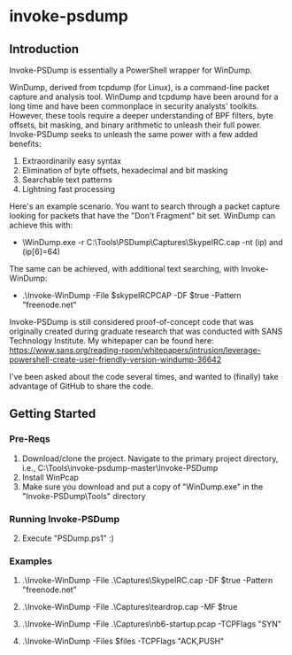 
# invoke-psdump

## Introduction

Invoke-PSDump is essentially a PowerShell wrapper for WinDump.

WinDump, derived from tcpdump (for Linux), is a command-line packet capture and analysis tool.  WinDump and tcpdump have been around for a long time and have been commonplace in security analysts' toolkits.  However, these tools require a deeper understanding of BPF filters, byte offsets, bit masking, and binary arithmetic to unleash their full power.  Invoke-PSDump seeks to unleash the same power with a few added benefits:

1. Extraordinarily easy syntax
2. Elimination of byte offsets, hexadecimal and bit masking
3. Searchable text patterns
4. Lightning fast processing

Here's an example scenario.  You want to search through a packet capture looking for packets that have the "Don't Fragment" bit set.  WinDump can achieve this with:
* \WinDump.exe -r C:\Tools\PSDump\Captures\SkypeIRC.cap -nt (ip) and (ip[6]=64)

The same can be achieved, with additional text searching, with Invoke-WinDump:
* .\Invoke-WinDump -File $skypeIRCPCAP -DF $true -Pattern "freenode.net"

Invoke-PSDump is still considered proof-of-concept code that was originally created during graduate research that was conducted with SANS Technology Institute.  My whitepaper can be found here:  https://www.sans.org/reading-room/whitepapers/intrusion/leverage-powershell-create-user-friendly-version-windump-36642

I've been asked about the code several times, and wanted to (finally) take advantage of GitHub to share the code.

## Getting Started

### Pre-Reqs

1.  Download/clone the project.  Navigate to the primary project directory, i.e., C:\Tools\invoke-psdump-master\Invoke-PSDump
2.  Install WinPcap
3.  Make sure you download and put a copy of "WinDump.exe" in the "Invoke-PSDump\Tools" directory

### Running Invoke-PSDump

2.  Execute "PSDump.ps1" :)

### Examples

1. .\Invoke-WinDump -File .\Captures\SkypeIRC.cap -DF $true -Pattern "freenode.net"

2. .\Invoke-WinDump -File .\Captures\teardrop.cap -MF $true

3. .\Invoke-WinDump -File .\Captures\nb6-startup.pcap -TCPFlags "SYN"

4. .\Invoke-WinDump -Files $files -TCPFlags "ACK,PUSH"
